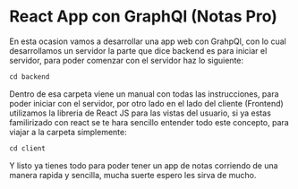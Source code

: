 # React App con GraphQl (Notas Pro)

En esta ocasion vamos a desarrollar una app web con GrahpQl, con lo cual desarrollamos un servidor la parte que dice backend es para iniciar el servidor, para poder comenzar con el servidor haz lo siguiente:

```js
cd backend
```
Dentro de esa carpeta viene un manual con todas las instrucciones, para poder iniciar con el servidor, por otro lado en el lado del cliente (Frontend) utilizamos la libreria de React JS para las vistas del usuario, si ya estas familirizado con react se te hara sencillo entender todo este concepto, para viajar a la carpeta simplemente:

```js
cd client
```
Y listo ya tienes todo para poder tener un app de notas corriendo de una manera rapida y sencilla, mucha suerte espero les sirva de mucho.